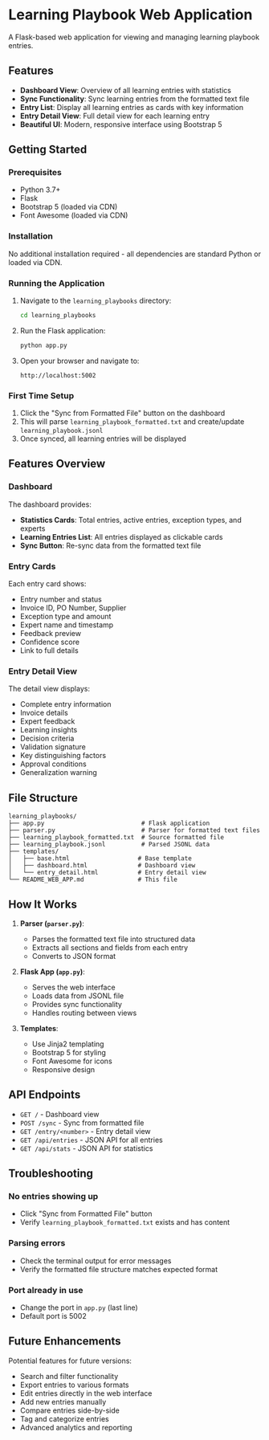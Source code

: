 # Learning Playbook Web Application

A Flask-based web application for viewing and managing learning playbook entries.

## Features

- **Dashboard View**: Overview of all learning entries with statistics
- **Sync Functionality**: Sync learning entries from the formatted text file
- **Entry List**: Display all learning entries as cards with key information
- **Entry Detail View**: Full detail view for each learning entry
- **Beautiful UI**: Modern, responsive interface using Bootstrap 5

## Getting Started

### Prerequisites

- Python 3.7+
- Flask
- Bootstrap 5 (loaded via CDN)
- Font Awesome (loaded via CDN)

### Installation

No additional installation required - all dependencies are standard Python or loaded via CDN.

### Running the Application

1. Navigate to the `learning_playbooks` directory:
   ```bash
   cd learning_playbooks
   ```

2. Run the Flask application:
   ```bash
   python app.py
   ```

3. Open your browser and navigate to:
   ```
   http://localhost:5002
   ```

### First Time Setup

1. Click the "Sync from Formatted File" button on the dashboard
2. This will parse `learning_playbook_formatted.txt` and create/update `learning_playbook.jsonl`
3. Once synced, all learning entries will be displayed

## Features Overview

### Dashboard

The dashboard provides:
- **Statistics Cards**: Total entries, active entries, exception types, and experts
- **Learning Entries List**: All entries displayed as clickable cards
- **Sync Button**: Re-sync data from the formatted text file

### Entry Cards

Each entry card shows:
- Entry number and status
- Invoice ID, PO Number, Supplier
- Exception type and amount
- Expert name and timestamp
- Feedback preview
- Confidence score
- Link to full details

### Entry Detail View

The detail view displays:
- Complete entry information
- Invoice details
- Expert feedback
- Learning insights
- Decision criteria
- Validation signature
- Key distinguishing factors
- Approval conditions
- Generalization warning

## File Structure

```
learning_playbooks/
├── app.py                           # Flask application
├── parser.py                        # Parser for formatted text files
├── learning_playbook_formatted.txt  # Source formatted file
├── learning_playbook.jsonl          # Parsed JSONL data
├── templates/
│   ├── base.html                   # Base template
│   ├── dashboard.html              # Dashboard view
│   └── entry_detail.html           # Entry detail view
└── README_WEB_APP.md               # This file
```

## How It Works

1. **Parser (`parser.py`)**: 
   - Parses the formatted text file into structured data
   - Extracts all sections and fields from each entry
   - Converts to JSON format

2. **Flask App (`app.py`)**:
   - Serves the web interface
   - Loads data from JSONL file
   - Provides sync functionality
   - Handles routing between views

3. **Templates**:
   - Use Jinja2 templating
   - Bootstrap 5 for styling
   - Font Awesome for icons
   - Responsive design

## API Endpoints

- `GET /` - Dashboard view
- `POST /sync` - Sync from formatted file
- `GET /entry/<number>` - Entry detail view
- `GET /api/entries` - JSON API for all entries
- `GET /api/stats` - JSON API for statistics

## Troubleshooting

### No entries showing up
- Click "Sync from Formatted File" button
- Verify `learning_playbook_formatted.txt` exists and has content

### Parsing errors
- Check the terminal output for error messages
- Verify the formatted file structure matches expected format

### Port already in use
- Change the port in `app.py` (last line)
- Default port is 5002

## Future Enhancements

Potential features for future versions:
- Search and filter functionality
- Export entries to various formats
- Edit entries directly in the web interface
- Add new entries manually
- Compare entries side-by-side
- Tag and categorize entries
- Advanced analytics and reporting

